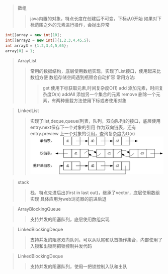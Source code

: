 >数组
>>java内置的对象，特点长度在创建后不可变，下标从0开始
>>如果对下标范围之外的元素进行操作，会抛出异常
```java
int[]array = new int[10];
int[]array2 = new int[]{1,2,3,4,45,5};
int array3 = {1,2,3,4,5,65};
array[0] = 1;
```

>ArrayList
>>常用的数据结构，底层使用数组实现，实现了List接口，使用起来比数组方便
数组存储空间遇到瓶颈会自动扩容
>>常用方法:
>>>get 使用下标获取元素,时间复杂度O(1)
>>>add 添加元素，时间复杂度O(n)
>>>addAll 添加另一个集合的元素 
>>>remove 删除一个元素，有两种重载方法使用下标或者使用对象


>LinkedList
>>实现了list,deque,queue(列表，队列，双向队列)的接口，底层使用entry.next保存下一个对象的引用
作为双向链表，还有entry.preview 上一个对象的引用，查询复杂度为O(n)
![链表](../pic/linkedlist.png)

>stack
>>栈，特点先进后出(first in last out)，继承了vector，底层使用数组实现
具体应用为web浏览器的前进后退

>ArrayBlockingQueue
>>支持并发的阻塞队列，底层使用数组实现

>LinkedBlockingDeque
>>支持并发的阻塞双向队列，可以从队尾和队首操作集合，内部使用了入锁和出锁两把锁控制并发代码

>LinkedBlockingDeque
>>支持并发的阻塞队列，使用一把锁控制入队和出队

>